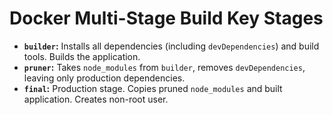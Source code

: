 # Docker Multi-Stage Build Key Stages

- **`builder`:** Installs all dependencies (including `devDependencies`) and build tools. Builds the application.
- **`pruner`:** Takes `node_modules` from `builder`, removes `devDependencies`, leaving only production dependencies.
- **`final`:** Production stage. Copies pruned `node_modules` and built application. Creates non-root user.
